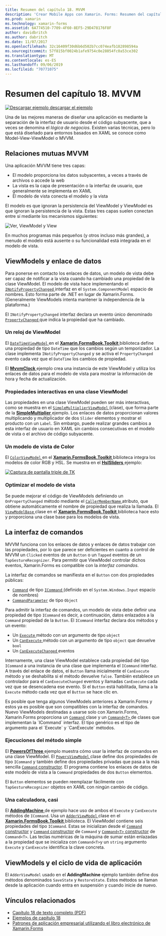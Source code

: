 ```yaml
---
title: Resumen del capítulo 18. MVVM
description: 'Crear Mobile Apps con Xamarin. Forms: Resumen del capítulo 18. MVVM'
ms.prod: xamarin
ms.technology: xamarin-forms
ms.assetid: 6A774510-7709-4F60-8EF5-29D478176F8F
author: davidbritch
ms.author: dabritch
ms.date: 11/07/2017
ms.openlocfilehash: 32c16409f30d6b6d502b7cc074eafb182898594a
ms.sourcegitcommit: 57f815bf0024b1afe9754c0e28054fc0a53ce302
ms.translationtype: MT
ms.contentlocale: es-ES
ms.lasthandoff: 09/06/2019
ms.locfileid: "70771075"
---
```

# <a name="summary-of-chapter-18-mvvm"></a>Resumen del capítulo 18. MVVM

[![Descargar ejemplo](~/media/shared/download.png) descargar el ejemplo](https://github.com/xamarin/xamarin-forms-book-samples/tree/master/Chapter18)

Una de las mejores maneras de diseñar una aplicación es mediante la separación de la interfaz de usuario desde el código subyacente, que a veces se denomina el *lógica de negocios*. Existen varias técnicas, pero lo que está diseñado para entornos basados en XAML se conoce como Model-View-ViewModel o MVVM.

## <a name="mvvm-interrelationships"></a>Relaciones mutuas MVVM

Una aplicación MVVM tiene tres capas:

- El modelo proporciona los datos subyacentes, a veces a través de archivos o accede la web
- La vista es la capa de presentación o la interfaz de usuario, que generalmente se implementa en XAML
- El modelo de vista conecta el modelo y la vista

El modelo es que ignoran la persistencia del ViewModel y ViewModel es que ignoran la persistencia de la vista. Estas tres capas suelen conectan entre sí mediante los mecanismos siguientes:

![Ver, ViewModel y View](images/ch18fg03.png "MVVM")

En muchos programas más pequeños (y otros incluso más grandes), a menudo el modelo está ausente o su funcionalidad está integrada en el modelo de vista.

## <a name="viewmodels-and-data-binding"></a>ViewModels y enlace de datos

Para ponerse en contacto los enlaces de datos, un modelo de vista debe ser capaz de notificar a la vista cuando ha cambiado una propiedad de la clase ViewModel. El modelo de vista hace implementando el [ `INotifyPropertyChanged` ](xref:System.ComponentModel.INotifyPropertyChanged) interfaz en el `System.ComponentModel` espacio de nombres. Esto forma parte de .NET en lugar de Xamarin.Forms. (Generalmente ViewModels intenta mantener la independencia de la plataforma.)

El `INotifyPropertyChanged` interfaz declara un evento único denominado [ `PropertyChanged` ](xref:System.ComponentModel.INotifyPropertyChanged) que indica la propiedad que ha cambiado.

### <a name="a-viewmodel-clock"></a>Un reloj de ViewModel

El [ `DateTimeViewModel` ](https://github.com/xamarin/xamarin-forms-book-samples/blob/master/Libraries/Xamarin.FormsBook.Toolkit/Xamarin.FormsBook.Toolkit/DateTimeViewModel.cs) en el [ **Xamarin.FormsBook.Toolkit** ](https://github.com/xamarin/xamarin-forms-book-samples/tree/master/Libraries/Xamarin.FormsBook.Toolkit/Xamarin.FormsBook.Toolkit) biblioteca define una propiedad de tipo `DateTime` que los cambios según un temporizador. La clase implementa `INotifyPropertyChanged` y se activa el `PropertyChanged` evento cada vez que el `DateTime` los cambios de propiedad.

El [ **MvvmClock** ](https://github.com/xamarin/xamarin-forms-book-samples/tree/master/Chapter18/MvvmClock) ejemplo crea una instancia de este ViewModel y utiliza los enlaces de datos para el modelo de vista para mostrar la información de hora y fecha de actualización.

### <a name="interactive-properties-in-a-viewmodel"></a>Propiedades interactivas en una clase ViewModel

Las propiedades en una clase ViewModel pueden ser más interactivas, como se muestra en el [ `SimpleMultiplierViewModel` ](https://github.com/xamarin/xamarin-forms-book-samples/blob/master/Chapter18/SimpleMultiplier/SimpleMultiplier/SimpleMultiplier/SimpleMultiplierViewModel.cs) (clase), que forma parte de la [ **SimpleMultiplier** ](https://github.com/xamarin/xamarin-forms-book-samples/tree/master/Chapter18/SimpleMultiplier) ejemplo. Los enlaces de datos proporcionan valores multiplicando y multiplicador de dos `Slider` elementos y mostrar el producto con un `Label`. Sin embargo, puede realizar grandes cambios a esta interfaz de usuario en XAML sin cambios consecutivas en el modelo de vista o el archivo de código subyacente.

### <a name="a-color-viewmodel"></a>Un modelo de vista de Color

El [ `ColorViewModel` ](https://github.com/xamarin/xamarin-forms-book-samples/blob/master/Libraries/Xamarin.FormsBook.Toolkit/Xamarin.FormsBook.Toolkit/ColorViewModel.cs) en el [ **Xamarin.FormsBook.Toolkit** ](https://github.com/xamarin/xamarin-forms-book-samples/tree/master/Libraries/Xamarin.FormsBook.Toolkit/Xamarin.FormsBook.Toolkit) biblioteca integra los modelos de color RGB y HSL. Se muestra en el [ **HslSliders** ](https://github.com/xamarin/xamarin-forms-book-samples/tree/master/Chapter18/HslSliders) ejemplo:

[![Captura de pantalla triple de TK](images/ch18fg08-small.png "modelo de Color HSL")](images/ch18fg08-large.png#lightbox "modelo de Color HSL")

### <a name="streamlining-the-viewmodel"></a>Optimizar el modelo de vista

Se puede mejorar el código de ViewModels definiendo un `OnPropertyChanged` método mediante el [ `CallerMemberName` ](xref:System.Runtime.CompilerServices.CallerMemberNameAttribute) atributo, que obtiene automáticamente el nombre de propiedad que realiza la llamada. El [ `ViewModelBase` ](https://github.com/xamarin/xamarin-forms-book-samples/blob/master/Libraries/Xamarin.FormsBook.Toolkit/Xamarin.FormsBook.Toolkit/ViewModelBase.cs) clase en el [ **Xamarin.FormsBook.Toolkit** ](https://github.com/xamarin/xamarin-forms-book-samples/tree/master/Libraries/Xamarin.FormsBook.Toolkit/Xamarin.FormsBook.Toolkit) biblioteca hace esto y proporciona una clase base para los modelos de vista.

## <a name="the-command-interface"></a>La interfaz de comandos

MVVM funciona con los enlaces de datos y enlaces de datos trabajar con las propiedades, por lo que parece ser deficientes en cuanto a control de MVVM un `Clicked` eventos de un `Button` o un `Tapped` eventos de un `TapGestureRecognizer`. Para permitir que ViewModel controlar dichos eventos, Xamarin.Forms es compatible con la *interfaz comandos*.

La interfaz de comandos se manifiesta en el `Button` con dos propiedades públicas:

- [`Command`](xref:Xamarin.Forms.Button.Command) de tipo [ `ICommand` ](xref:System.Windows.Input.ICommand) (definido en el `System.Windows.Input` espacio de nombres)
- [`CommandParameter`](xref:Xamarin.Forms.Button.CommandParameter) de tipo `Object`

Para admitir la interfaz de comandos, un modelo de vista debe definir una propiedad de tipo `ICommand` es decir, a continuación, datos enlazados a la `Command` propiedad de la `Button`. El `ICommand` interfaz declara dos métodos y un evento:

- Un [ `Execute` ](xref:System.Windows.Input.ICommand.Execute(System.Object)) método con un argumento de tipo `object`
- Un [ `CanExecute` ](xref:System.Windows.Input.ICommand.CanExecute(System.Object)) método con un argumento de tipo `object` que devuelve `bool`
- Un [ `CanExecuteChanged` ](xref:System.Windows.Input.ICommand.CanExecuteChanged) eventos

Internamente, una clase ViewModel establece cada propiedad del tipo `ICommand` a una instancia de una clase que implementa el `ICommand` interfaz. A través del enlace de datos, el `Button` llama inicialmente el `CanExecute` método y se deshabilita si el método devuelve `false`. También establece un controlador para el `CanExecuteChanged` eventos y llamadas `CanExecute` cada vez que se desencadena ese evento. Si el `Button` está habilitada, llama a la `Execute` método cada vez que el `Button` se hace clic en.

Es posible que tenga algunos ViewModels anteriores a Xamarin.Forms y estos ya es posible que son compatibles con la interfaz de comandos. Nuevo ViewModels destinadas a usarse solo con Xamarin.Forms, Xamarin.Forms proporciona un [ `Command` ](xref:Xamarin.Forms.Command) clase y un [ `Command<T>` ](xref:Xamarin.Forms.Command`1) de clases que implementan la `ICommand` interfaz. El tipo genérico es el tipo de argumento para el `Execute` y `CanExecute` métodos.

### <a name="simple-method-executions"></a>Ejecuciones del método simple

El [ **PowersOfThree** ](https://github.com/xamarin/xamarin-forms-book-samples/tree/master/Chapter18/PowersOfThree) ejemplo muestra cómo usar la interfaz de comandos en una clase ViewModel. El [ `PowersViewModel` ](https://github.com/xamarin/xamarin-forms-book-samples/blob/master/Chapter18/PowersOfThree/PowersOfThree/PowersOfThree/PowersViewModel.cs) clase define dos propiedades de tipo `ICommand` y también define dos propiedades privadas que pasa a la más sencilla [ `Command` constructor](xref:Xamarin.Forms.Command.%23ctor(System.Action)). El programa contiene los enlaces de datos de este modelo de vista a la `Command` propiedades de dos `Button` elementos.

El `Button` elementos se pueden reemplazar fácilmente con `TapGestureRecognizer` objetos en XAML con ningún cambio de código.

### <a name="a-calculator-almost"></a>Una calculadora, casi

El [ **AddingMachine** ](https://github.com/xamarin/xamarin-forms-book-samples/tree/master/Chapter18/AddingMachine) de ejemplo hace uso de ambos el `Execute` y `CanExecute` métodos de `ICommand`. Usa un [ `AdderViewModel` ](https://github.com/xamarin/xamarin-forms-book-samples/blob/master/Libraries/Xamarin.FormsBook.Toolkit/Xamarin.FormsBook.Toolkit/AdderViewModel.cs) clase en el [ **Xamarin.FormsBook.Toolkit** ](https://github.com/xamarin/xamarin-forms-book-samples/blob/master/Libraries/Xamarin.FormsBook.Toolkit/Xamarin.FormsBook.Toolkit/AdderViewModel.cs) biblioteca. El ViewModel contiene seis propiedades del tipo `ICommand`. Estas se inicializan desde el [ `Command` constructor](xref:Xamarin.Forms.Command.%23ctor(System.Action)) y [ `Command` constructor](xref:Xamarin.Forms.Command.%23ctor(System.Action,System.Func{System.Boolean})) de `Command` y [ `Command<T>` constructor](https://docs.microsoft.com/dotnet/api/xamarin.forms.command.-ctor?view=xamarin-forms#Xamarin_Forms_Command__ctor_System_Action_System_Object__System_Func_System_Object_System_Boolean__) de `Command<T>`. Las teclas numéricas de la máquina de sumar están enlazadas a la propiedad que se inicializa con `Command<T>`y un `string` argumento `Execute` y `CanExecute` identifica la clave concreta.

## <a name="viewmodels-and-the-application-lifecycle"></a>ViewModels y el ciclo de vida de aplicación

El `AdderViewModel` usado en el **AddingMachine** ejemplo también define dos métodos denominados `SaveState` y `RestoreState`. Estos métodos se llaman desde la aplicación cuando entra en suspensión y cuando inicie de nuevo.

## <a name="related-links"></a>Vínculos relacionados

- [Capítulo 18 de texto completo (PDF)](https://download.xamarin.com/developer/xamarin-forms-book/XamarinFormsBook-Ch18-Apr2016.pdf)
- [Ejemplos de capítulo 18](https://github.com/xamarin/xamarin-forms-book-samples/tree/master/Chapter18)
- [Patrones de aplicación empresarial utilizando el libro electrónico de Xamarin.Forms](~/xamarin-forms/enterprise-application-patterns/index.md)
